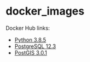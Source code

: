 # docker_images

Docker Hub links:

- [Python 3.8.5](https://hub.docker.com/repository/docker/juliano777/python)
- [PostgreSQL 12.3](https://hub.docker.com/repository/docker/juliano777/postgres)
- [PostGIS 3.0.1](https://hub.docker.com/repository/docker/juliano777/postgis)
